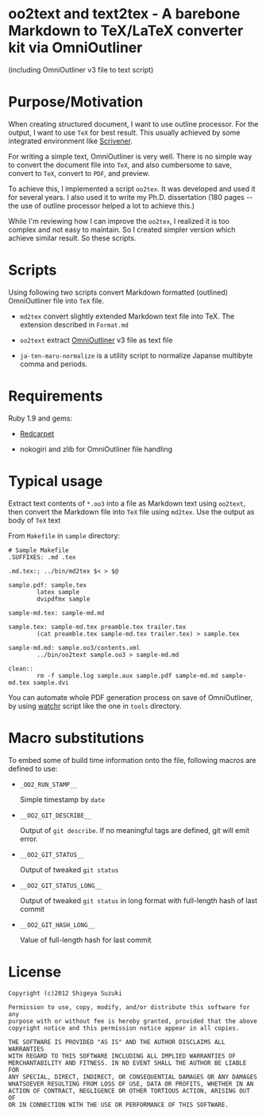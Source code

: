 # oo2text and text2tex - A barebone Markdown to TeX/LaTeX converter kit via OmniOutliner

(including OmniOutliner v3 file to text script)

# Purpose/Motivation

When creating structured document, I want to use outline processor. For the output, I want to use `TeX` for best result. This usually achieved by some integrated
environment like [Scrivener][Scrivener].

[Scrivener]: http://www.literatureandlatte.com/scrivener.php

For writing a simple text, OmniOutliner is very well. There is no simple way to convert the document file into `TeX`, and also cumbersome to save, convert to `TeX`, convert to `PDF`, and preview.

To achieve this, I implemented a script `oo2tex`. It was developed and used it for several years. I also used it to write my Ph.D. dissertation (180 pages -- the use of outline processor helped a lot to achieve this.)

While I'm reviewing how I can improve the `oo2tex`, I realized it is too complex and not easy to maintain. So I created simpler version which achieve similar result. So these scripts.


# Scripts

Using following two scripts convert Markdown formatted (outlined) OmniOutliner file into `TeX` file.

[watchr]:  https://github.com/mynyml/watchr

- `md2tex` convert slightly extended Markdown text file into TeX.
  The extension described in `Format.md`

- `oo2text` extract [OmniOutliner][oo] v3 file as text file

[oo]: http://www.omnigroup.com/omnioutliner

- `ja-ten-maru-normalize` is a utility script to normalize Japanse multibyte comma and periods.


# Requirements

Ruby 1.9 and gems:

- [Redcarpet](https://github.com/vmg/redcarpet/)

- nokogiri and zlib for OmniOutliner file handling

# Typical usage

Extract text contents of `*.oo3` into a file as Markdown text using `oo2text`, then convert the Markdown file into `TeX` file using `md2tex`. Use the output
as body of `TeX` text

From `Makefile` in `sample` directory:

    # Sample Makefile
    .SUFFIXES: .md .tex
    
    .md.tex:; ../bin/md2tex $< > $@
    
    sample.pdf: sample.tex
            latex sample
            dvipdfmx sample
    
    sample-md.tex: sample-md.md
    
    sample.tex: sample-md.tex preamble.tex trailer.tex
            (cat preamble.tex sample-md.tex trailer.tex) > sample.tex

    sample-md.md: sample.oo3/contents.xml
            ../bin/oo2text sample.oo3 > sample-md.md
    
    clean::
            rm -f sample.log sample.aux sample.pdf sample-md.md sample-md.tex sample.dvi

You can automate whole PDF generation process on save of OmniOutliner, 
by using [watchr][watchr] script like the one in `tools` directory.

# Macro substitutions

To embed some of build time information onto the file, following macros are defined to use:

- `_OO2_RUN_STAMP__`

  Simple timestamp by `date`
  
- `__OO2_GIT_DESCRIBE__`

  Output of `git describe`. If no meaningful tags are defined, git will emit error.

- `__OO2_GIT_STATUS__`

  Output of tweaked `git status`

- `__OO2_GIT_STATUS_LONG__`

  Output of tweaked `git status` in long format with full-length hash of last commit

- `__OO2_GIT_HASH_LONG__`

  Value of full-length hash for last commit

# License

    Copyright (c)2012 Shigeya Suzuki

    Permission to use, copy, modify, and/or distribute this software for any
    purpose with or without fee is hereby granted, provided that the above
    copyright notice and this permission notice appear in all copies.

    THE SOFTWARE IS PROVIDED "AS IS" AND THE AUTHOR DISCLAIMS ALL WARRANTIES
    WITH REGARD TO THIS SOFTWARE INCLUDING ALL IMPLIED WARRANTIES OF
    MERCHANTABILITY AND FITNESS. IN NO EVENT SHALL THE AUTHOR BE LIABLE FOR
    ANY SPECIAL, DIRECT, INDIRECT, OR CONSEQUENTIAL DAMAGES OR ANY DAMAGES
    WHATSOEVER RESULTING FROM LOSS OF USE, DATA OR PROFITS, WHETHER IN AN
    ACTION OF CONTRACT, NEGLIGENCE OR OTHER TORTIOUS ACTION, ARISING OUT OF
    OR IN CONNECTION WITH THE USE OR PERFORMANCE OF THIS SOFTWARE.
